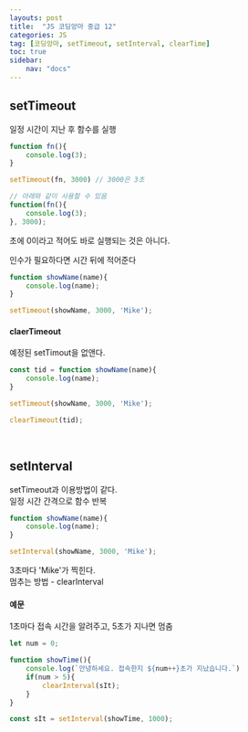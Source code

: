 ```yaml
---
layouts: post
title:  "JS 코딩앙마 중급 12"
categories: JS
tag: [코딩앙마, setTimeout, setInterval, clearTime]
toc: true
sidebar:
    nav: "docs"
---
```


## setTimeout

일정 시간이 지난 후 함수를 실행
```js
function fn(){
    console.log(3);
}

setTimeout(fn, 3000) // 3000은 3초

// 아래와 같이 사용할 수 있음
function(fn(){
    console.log(3);
}, 3000);
```
초에 0이라고 적어도 바로 실행되는 것은 아니다.


인수가 필요하다면 시간 뒤에 적어준다
```js
function showName(name){
    console.log(name);
}

setTimeout(showName, 3000, 'Mike');
```


#### claerTimeout

예정된 setTimout을 없앤다.
```js
const tid = function showName(name){
    console.log(name);
}

setTimeout(showName, 3000, 'Mike');

clearTimeout(tid);
```

<br/>

## setInterval

setTimeout과 이용방법이 같다.<br/>
일정 시간 간격으로 함수 반복
```js
function showName(name){
    console.log(name);
}

setInterval(showName, 3000, 'Mike');
```
3초마다 'Mike'가 찍힌다.<br/>
멈추는 방법 - clearInterval


#### 예문

1초마다 접속 시간을 알려주고, 5초가 지나면 멈춤
```js
let num = 0;

function showTime(){
    console.log(`안녕하세요. 접속한지 ${num++}초가 지났습니다.`)
    if(num > 5){
        clearInterval(sIt);
    }
}

const sIt = setInterval(showTime, 1000);
```